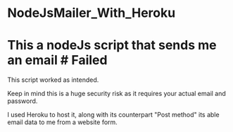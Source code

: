 # NodeJsMailer_With_Heroku
# This a nodeJs script that sends me an email # Failed

This script worked as intended. 

Keep in mind this is a huge security risk as it requires your actual email and password.

I used Heroku to host it, along with its counterpart "Post method" its able email data to me from a website form.

